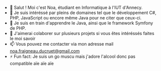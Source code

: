 - 👋 Salut ! Moi c'est Noa, étudiant en Informatique à l'IUT d'Annecy.
- 👀 Je suis intéréssé par pleins de domaines tel que le développement C#, PHP, JavaScript ou encore même Java pour ne citer que ceux-ci.
- 🌱 Je suis en train d'apprendre le Java, ainsi que le framework Symfony de PHP.
- 💞️ J'aimerai colaborer sur plusieurs projets si vous êtes intéréssés faites le moi savoir
- 📫 Vous pouvez me contacter via mon adresse mail noa.fraigneau.ducruet@gmail.com
- ⚡ Fun fact: Je suis un go muscu mais j'adore l'alcool donc pas compatible aïe aïe aïe 
